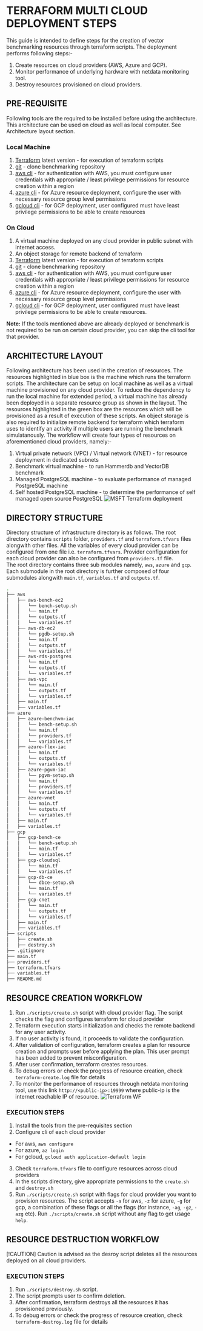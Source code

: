 # TERRAFORM MULTI CLOUD DEPLOYMENT STEPS
This guide is intended to define steps for the creation of vector benchmarking resources through terraform scripts. The deployment performs following steps:-
1. Create resources on cloud providers (AWS, Azure and GCP).
2. Monitor performance of underlying hardware with netdata monitoring tool.
3. Destroy resources provisioned on cloud providers.

## PRE-REQUISITE
Following tools are the required to be installed before using the architecture. This architecture can be used on cloud as well as local computer. See Architecture layout section.
### Local Machine
1. [Terraform](https://developer.hashicorp.com/terraform/install) latest version - for execution of terraform scripts
2. [git](https://git-scm.com/downloads) - clone benchmarking repository
3. [aws cli](https://docs.aws.amazon.com/cli/latest/userguide/getting-started-install.html) - for authentication with AWS, you must configure user credentials with appropriate / least privilege permissions for resource creation within a region
4. [azure cli](https://learn.microsoft.com/en-us/cli/azure/install-azure-cli) - for Azure resource deployment, configure the user with necessary resource group level permissions
5. [gcloud cli](https://cloud.google.com/sdk/docs/install) - for GCP deployment, user configured must have least privilege permissions to be able to create resources
### On Cloud
1. A virtual machine deployed on any cloud provider in public subnet with internet access.
2. An object storage for remote backend of terraform
3. [Terraform](https://developer.hashicorp.com/terraform/install) latest version - for execution of terraform scripts
4. [git](https://git-scm.com/downloads) - clone benchmarking repository
5. [aws cli](https://docs.aws.amazon.com/cli/latest/userguide/getting-started-install.html) - for authentication with AWS, you must configure user credentials with appropriate / least privilege permissions for resource creation within a region
6. [azure cli](https://learn.microsoft.com/en-us/cli/azure/install-azure-cli) - for Azure resource deployment, configure the user with necessary resource group level permissions
7. [gcloud cli](https://cloud.google.com/sdk/docs/install) - for GCP deployment, user configured must have least privilege permissions to be able to create resources.

**Note:** If the tools mentioned above are already deployed or benchmark is not required to be run on certain cloud provider, you can skip the cli tool for that provider.

## ARCHITECTURE LAYOUT
Following architecture has been used in the creation of resources. The resources highlighted in blue box is the machine which runs the terraform scripts. The architecture can be setup on local machine as well as a virtual machine provisioned on any cloud provider. To reduce the dependency to run the local machine for extended period, a virtual machine has already been deployed in a separate resource group as shown in the layout. The resources highlighted in the green box are the resources which will be provisioned as a result of execution of these scripts. An object storage is also required to initialize remote backend for terraform which terraform uses to identify an activity if multiple users are running the benchmark simulatanously. 
The workflow will create four types of resources on aforementioned cloud providers, namely:-
1. Virtual private network (VPC) / Virtual network (VNET) - for resource deployment in dedicated subnets
2. Benchmark virtual machine - to run Hammerdb and VectorDB benchmark
3. Managed PostgreSQL machine - to evaluate performance of managed PostgreSQL machine
4. Self hosted PostgreSQL machine - to determine the performance of self managed open source PostgreSQL
![MSFT Terraform deployment](https://github.com/user-attachments/assets/b2738417-3912-4781-b590-fbcf201c2e8f)

## DIRECTORY STRUCTURE
Directory structure of infrastructure directory is as follows. The root directory contains `scripts` folder, `providers.tf` and `terraform.tfvars` files alongwith other files. All the variables of every cloud provider can be configured from one file i.e. `terraform.tfvars`. Provider configuration for each cloud provider can also be configured from `providers.tf` file.  
The root directory contains three sub modules namely, `aws`, `azure` and `gcp`. Each submodule in the root directory is further composed of four submodules alongwith `main.tf`, `variables.tf` and `outputs.tf`. 

```bash
.
├── aws
│   ├── aws-bench-ec2
│   │   └── bench-setup.sh
│   │   └── main.tf
│   │   └── outputs.tf
│   │   └── variables.tf
│   ├── aws-db-ec2
│   │   └── pgdb-setup.sh
│   │   └── main.tf
│   │   └── outputs.tf
│   │   └── variables.tf
│   ├── aws-rds-postgres
│   │   └── main.tf
│   │   └── outputs.tf
│   │   └── variables.tf
│   ├── aws-vpc
│   │   └── main.tf
│   │   └── outputs.tf
│   │   └── variables.tf
│   ├── main.tf
│   ├── variables.tf
├── azure
│   ├── azure-benchvm-iac
│   │   └── bench-setup.sh
│   │   └── main.tf
│   │   └── providers.tf
│   │   └── variables.tf
│   ├── azure-flex-iac
│   │   └── main.tf
│   │   └── outputs.tf
│   │   └── variables.tf
│   ├── azure-pgvm-iac
│   │   └── pgvm-setup.sh
│   │   └── main.tf
│   │   └── providers.tf
│   │   └── variables.tf
│   ├── azure-vnet
│   │   └── main.tf
│   │   └── outputs.tf
│   │   └── variables.tf
│   ├── main.tf
│   ├── variables.tf
├── gcp
│   ├── gcp-bench-ce
│   │   └── bench-setup.sh
│   │   └── main.tf
│   │   └── variables.tf
│   ├── gcp-cloudsql
│   │   └── main.tf
│   │   └── variables.tf
│   ├── gcp-db-ce
│   │   └── dbce-setup.sh
│   │   └── main.tf
│   │   └── variables.tf
│   ├── gcp-cnet
│   │   └── main.tf
│   │   └── outputs.tf
│   │   └── variables.tf
│   ├── main.tf
│   ├── variables.tf
├── scripts
│   ├── create.sh
│   ├── destroy.sh
├── .gitignore
├── main.tf
├── providers.tf
├── terraform.tfvars
├── variables.tf
├── README.md
```

## RESOURCE CREATION WORKFLOW
1. Run `./scripts/create.sh` script with cloud provider flag. The script checks the flag and configures terraform for cloud provider
2. Terraform execution starts initialization and checks the remote backend for any user activity.
3. If no user activity is found, it proceeds to validate the configuration.
4. After validation of configuration, terraform creates a plan for resource creation and prompts user before applying the plan. This user prompt has been added to prevent misconfiguration.
5. After user confirmation, terraform creates resources.
6. To debug errors or check the progress of resource creation, check `terraform-create.log` file for details
7. To monitor the performance of resources through netdata monitoring tool, use this link `http://<public-ip>:19999` where public-ip is the internet reachable IP of resource.
![Terraform WF](https://github.com/user-attachments/assets/a3292745-5e18-4d1b-ac4b-a5c55d6dd512)


### EXECUTION STEPS
1. Install the tools from the pre-requisites section
2. Configure cli of each cloud provider
  - For aws, `aws configure`
  - For azure, `az login`
  - For gcloud, `gcloud auth application-default login`
3. Check `terraform.tfvars` file to configure resources across cloud providers
4. In the scripts directory, give appropriate permissions to the `create.sh` and `destroy.sh`
5. Run `./scripts/create.sh` script with flags for cloud provider you want to provision resources. The script accepts `-a` for aws, `-z` for azure, `-g` for gcp, a combination of these flags or all the flags (for instance, `-ag`, `-gz`, `-azg` etc). Run `./scripts/create.sh` script without any flag to get usage `help`. 

## RESOURCE DESTRUCTION WORKFLOW
[!CAUTION] Caution is advised as the desroy script deletes all the resources deployed on all cloud providers.
### EXECUTION STEPS
1. Run `./scripts/destroy.sh` script.
2. The script prompts user to confirm deletion.
3. After confirmation, terraform destroys all the resources it has provisioned previously.
4. To debug errors or check the progress of resource creation, check `terraform-destroy.log` file for details
